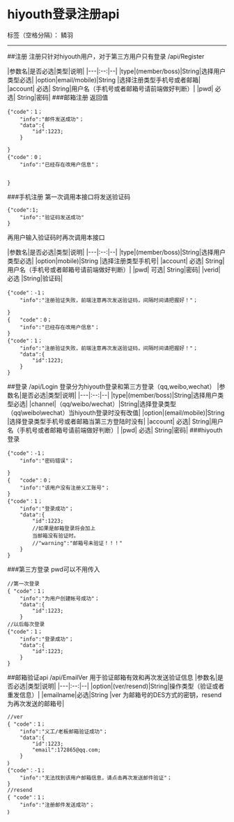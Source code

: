 # hiyouth登录注册api

标签（空格分隔）： 鳞羽

---
##注册
注册只针对hiyouth用户，对于第三方用户只有登录
/api/Register

|参数名|是否必选|类型|说明|
|---|:--:|--|
|type|(member/boss)|String|选择用户类型必选|
|option|email/mobile)|String |选择注册类型手机号或者邮箱|
|account| 必选| String|用户名（手机号或者邮箱号请前端做好判断）|
|pwd| 必选| String|密码|
###邮箱注册
返回值
```
{"code"：1；
    "info":"邮件发送成功"；
    "data":{
        "id":1223;
    }

}
{"code"：0；
    "info":"已经存在改用户信息"；
    

}
```
###手机注册
第一次调用本接口将发送验证码
```
{"code":1;
    "info":"验证码发送成功"
}
```
再用户输入验证码时再次调用本接口

|参数名|是否必选|类型|说明|
|---|:--:|--|
|type|(member/boss)|String|选择用户类型必选|
|option|mobile)|String |选择注册类型手机号|
|account| 必选| String|用户名（手机号或者邮箱号请前端做好判断）|
|pwd| 可选| String|密码|
|verid|  必选  |String|验证码|
```
{"code"：-1；
    "info":"注册验证失败，前端注意再次发送验证码，间隔时间请把握好！"；

}
{   "code"：0；
    "info":"已经存在改用户信息"；
}
{"code"：1；
    "info":"注册验证失败，前端注意再次发送验证码，间隔时间请把握好！"；
    "data":{
        "id":1223;
    }
}
```
##登录
/api/Login
登录分为hiyouth登录和第三方登录（qq,weibo,wechat）
|参数名|是否必选|类型|说明|
|---|:--:|--|
|type|(member/boss)|String|选择用户类型必选|
|channel|（qq/weibo/wechat）|String|选择登录类型（qq\weibo\wechat）当hiyouth登录时没有改值|
|option|(email/mobile)|String |选择登录类型手机号或者邮箱当第三方登陆时没有|
|account| 必选| String|用户名（手机号或者邮箱号请前端做好判断）|
|pwd| 必选| String|密码|
###hiyouth登录
```
{"code"：-1；
    "info":"密码错误"；

}
{   "code"：0；
    "info":"该用户没有注册义工账号"；
}
{"code"：1；
    "info":"登录成功"；
    "data":{
        "id":1223;
        //如果是邮箱登录将会加上
        当邮箱没有验证时。
        //"warning":"邮箱号未验证！！！"
    }
}
```
###第三方登录
pwd可以不用传入
```
//第一次登录
{ "code"：1；
    "info":"为用户创建帐号成功"；
    "data":{
        "id":1223;
    }
//以后每次登录
{"code"：1；
    "info":"登录成功"；
    "data":{
        "id":1223;
    }
}

```
##邮箱验证api
/api/EmailVer
用于验证邮箱有效和再次发送验证信息
|参数名|是否必选|类型|说明|
|---|:--:|--|
|option|(ver/resend)|String|操作类型（验证或者重发信息）|
|emailname|必选|String |ver 为邮箱号的DES方式的密钥，resend为再次发送的邮箱号|
```
//ver
{ "code"：1；
    "info":"义工/老板邮箱验证成功"；
    "data":{
        "id":1223;
        "email":172865@qq.com;
    }
｝    
{"code"：-1；
    "info":"无法找到该用户邮箱信息，请点击再次发送邮件验证"；
}
//resend
{ "code"：1；
    "info":"注册邮件发送成功"；
｝  
```
